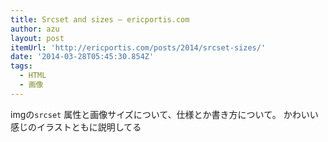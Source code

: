 ```yaml
---
title: Srcset and sizes — ericportis.com
author: azu
layout: post
itemUrl: 'http://ericportis.com/posts/2014/srcset-sizes/'
date: '2014-03-28T05:45:30.854Z'
tags:
  - HTML
  - 画像
---
```

imgの`srcset` 属性と画像サイズについて、仕様とか書き方について。
かわいい感じのイラストともに説明してる
